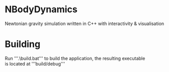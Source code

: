 # NBodyDynamics
Newtonian gravity simulation written in C++ with interactivity &amp; visualisation

# Building
Run '''.\build.bat''' to build the application, the resulting executable \
is located at '''build/debug'''